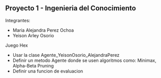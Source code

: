 Proyecto 1 - Ingenieria del Conocimiento
----------------------------------------
Integrantes:
- Maria Alejandra Perez Ochoa
- Yeison Arley Osorio

Juego Hex
- Usar la clase Agente_YeisonOsorio_AlejandraPerez
- Definir un metodo Agente donde se usen algoritmos como: Minimax, Alpha-Beta Pruning
- Definir una funcion de evaluacion